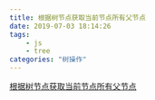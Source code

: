 ```yaml
---
title: 根据树节点获取当前节点所有父节点
date: 2019-07-03 18:14:26
tags:
    - js
    - tree
categories: "树操作"
---
```


[根据树节点获取当前节点所有父节点](https://segmentfault.com/q/1010000013483988)
